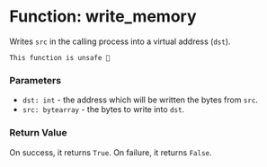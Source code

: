 # Function: write_memory

Writes `src` in the calling process into a virtual address (`dst`).

```admonish danger title=""
This function is unsafe 🐉
```

### Parameters
- `dst: int` - the address which will be written the bytes from `src`.
- `src: bytearray` - the bytes to write into `dst`.


### Return Value
On success, it returns `True`. On failure, it returns `False`.
